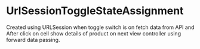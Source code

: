 # UrlSessionToggleStateAssignment
Created using URLSession  when toggle switch is on fetch data from API and After click on cell show details of product on next view controller using forward data passing.
